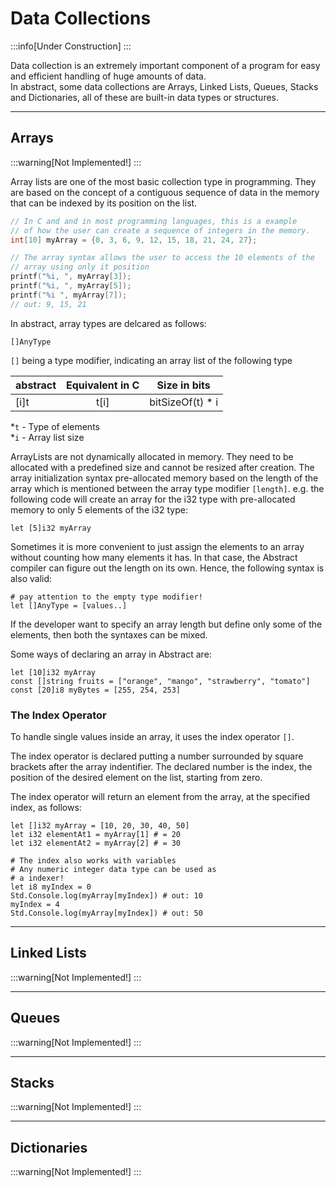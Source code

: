 # Data Collections
:::info[Under Construction]
:::

Data collection is an extremely important component of a program for easy and efficient handling of huge amounts of data. \
In abstract, some data collections are Arrays, Linked Lists, Queues, Stacks and Dictionaries, all of these are
built-in data types or structures.

---
## Arrays
:::warning[Not Implemented!]
:::

Array lists are one of the most basic collection type in programming. They are based on the concept of a contiguous
sequence of data in the memory that can be indexed by its position on the list.

```C title='C'
// In C and and in most programming languages, this is a example
// of how the user can create a sequence of integers in the memory.
int[10] myArray = {0, 3, 6, 9, 12, 15, 18, 21, 24, 27};

// The array syntax allows the user to access the 10 elements of the
// array using only it position
printf("%i, ", myArray[3]);
printf("%i, ", myArray[5]);
printf("%i ", myArray[7]);
// out: 9, 15, 21
```

In abstract, array types are delcared as follows:
```
[]AnyType
```
`[]` being a type modifier, indicating an array list of the following type

| abstract | Equivalent in C | Size in bits     |
|----------|:---------------:|:----------------:|
| [i]t     | t[i]            | bitSizeOf(t) * i |

*`t` - Type of elements \
*`i` - Array list size

ArrayLists are not dynamically allocated in memory. They need to be allocated with a predefined size and cannot be resized
after creation. 
The array initialization syntax pre-allocated memory based on the length of the array which is
mentioned between the array type modifier `[length]`. e.g. the following code will create an array for
the i32 type with pre-allocated memory to only 5 elements of the i32 type:
```abs
let [5]i32 myArray
```

Sometimes it is more convenient to just assign the elements to an array without counting how many elements it has.
In that case, the Abstract compiler can figure out the length on its own. Hence, the following syntax is also valid:
```abs
# pay attention to the empty type modifier!
let []AnyType = [values..]
```

If the developer want to specify an array length but define only some of the elements, then
both the syntaxes can be mixed.

Some ways of declaring an array in Abstract are:
```abs
let [10]i32 myArray
const []string fruits = ["orange", "mango", "strawberry", "tomato"]
const [20]i8 myBytes = [255, 254, 253]
```

### The Index Operator
To handle single values inside an array, it uses the index operator `[]`.

The index operator is declared putting a number surrounded by square brackets after the array indentifier.
The declared number is the index, the position of the desired element on the list, starting from zero.

The index operator will return an element from the array, at the specified index, as follows:
```abs
let []i32 myArray = [10, 20, 30, 40, 50]
let i32 elementAt1 = myArray[1] # = 20
let i32 elementAt2 = myArray[2] # = 30

# The index also works with variables
# Any numeric integer data type can be used as
# a indexer!
let i8 myIndex = 0
Std.Console.log(myArray[myIndex]) # out: 10
myIndex = 4
Std.Console.log(myArray[myIndex]) # out: 50
```


---
## Linked Lists
:::warning[Not Implemented!]
:::

---
## Queues
:::warning[Not Implemented!]
:::

---
## Stacks
:::warning[Not Implemented!]
:::

---
## Dictionaries
:::warning[Not Implemented!]
:::
